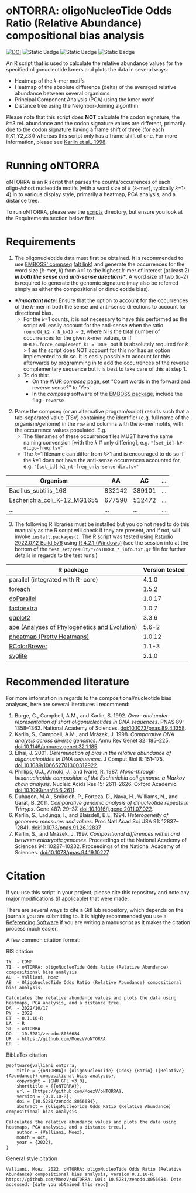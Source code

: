 # oNTORRA: oligoNucleoTide Odds Ratio (Relative Abundance) compositional bias analysis
[![DOI](https://zenodo.org/badge/552461524.svg)](https://zenodo.org/badge/latestdoi/552461524)
![Static Badge](https://img.shields.io/badge/Date-2022–10–17-silver)
![Static Badge](https://img.shields.io/badge/Release-0.1.10–R-f2b400)
![Static Badge](https://img.shields.io/badge/Stage-Beta-gold)

An R script that is used to calculate the relative abundance values for the specified oligonucleotide kmers and plots the data in several ways:
- Heatmap of the _k_-mer motifs
- Heatmap of the absolute difference (delta) of the averaged relative abundance between several organisms
- Principal Component Analysis (PCA) using the kmer motif
- Distance tree using the Neighbor-Joining algorithm.

Please note that this script does __NOT__ calculate the codon signature, the _k_=3 rel. abundance and the codon signature values are different, primarily due to the codon signature having a frame shift of three (for each f(X1,Y2,Z3)) whereas this script only has a frame shift of one. For more information, please see [Karlin et al., 1998](https://github.com/MoezV/oNTORRA/edit/main/README.md#recommended-literature).

# Running oNTORRA
oNTORRA is an R script that parses the counts/occurrences of each oligo-/short nucleotide motifs (with a word size of _k_ (_k_-mer), typically _k_=1-4) in to various display style, primarily a heatmap, PCA analysis, and a distance tree.

To run oNTORRA, please see the [scripts](https://github.com/MoezV/oNTORRA/tree/main/scripts) directory, but ensure you look at the Requirements section below first.

# Requirements
1. The oligonucleotide data must first be obtained. It is recommended to use [EMBOSS' compseq](http://emboss.open-bio.org/) ([alt link](https://emboss.bioinformatics.nl/cgi-bin/emboss/compseq)) and generate the occurrences for the word size (_k_-mer, _k_) from _k_=1 to the highest _k_-mer of interest (at least 2) ___in both the sense and anti-sense directions*___. A word size of two (_k_=2) is required to generate the genomic signature (may also be referred simply as either the compositional or dinucleotide bias).
* ___*Important note:___ Ensure that the option to account for the occurrences of the _k_-mer in both the sense and anti-sense directions to account for directional bias. 
    * For the _k_=1 counts, it is not necessary to have this performed as the script will easily account for the anti-sense when the ratio `round(N_k2 / N_k=1) ~ 2`, where N is the total number of occurrences for the given _k_-mer values, or if `DEBUG.force_complement_k1 = TRUE`, but it is absolutely required for _k_ > 1 as the script does NOT account for this nor has an option implemented to do so. It is easily possible to account for this afterwards by programming in to add the occurrences of the  reverse complementary sequence but it is best to take care of this at step 1.
     * To do this:
         * On the [WUR _compseq_ page](https://emboss.bioinformatics.nl/cgi-bin/emboss/compseq), set "Count words in the forward and reverse sense?" to 'Yes'
         * In the _compseq_ software of the [EMBOSS package](ftp://emboss.open-bio.org/pub/EMBOSS/emboss-latest.tar.gz), include the flag ``-reverse``

2. Parse the compseq (or an alternative program/script) results such that a tab-separated value (TSV) containing the identifier (e.g. full name of the organism/genome) in the ``row`` and columns with the _k_-mer motifs, with the occurrence values populated. E.g.
    * The filenames of these occurrence files MUST have the same naming convension [with the _k_ # only differing], e.g. `"[set_id]-k#-oligo-freq.tsv"`
    * The _k_=1 filename can differ from _k_>1 and is encouraged to do so if the _k_=1 does not have the anti-sense occurrences accounted for, e.g. `"[set_id]-k1_nt-freq_only-sense-dir.tsv"`

Organism|AA|AC|...
--------|--|--|---
Bacillus_subtilis_168|832142|389101|...
Escherichia_coli_K-12_MG1655|677590|512472|...
...|...|...|...

3. The following R libraries must be installed but you do not need to do this manually as the R script will check if they are present, and if not, will invoke `install.packages()`. The R script was tested using [Rstudio 2022.07.2 Build 576](https://www.rstudio.com/products/rstudio/download/) using [R 4.2.1 (Windows)](https://cran.r-project.org/bin/windows/base/) (see the session info at the bottom of the ```test_set/result/*/oNTORRA_*_info.txt.gz``` file for further details in regards to the test runs.)

R package|Version tested
---------|--------------
parallel (integrated with R-core)|4.1.0
[foreach](https://cran.r-project.org/web/packages/foreach/index.html)|1.5.2
[doParallel](https://cran.r-project.org/web/packages/doParallel/index.html)|1.0.17
[factoextra](https://cran.r-project.org/web/packages/factoextra/index.html)|1.0.7
[ggplot2](https://cran.r-project.org/web/packages/ggplot2/index.html)|3.3.6
[ape (Analyses of Phylogenetics and Evolution)](https://cran.r-project.org/web/packages/ape/index.html)|5.6-2
[pheatmap (Pretty Heatmaps)](https://cran.r-project.org/web/packages/pheatmap/index.html)|1.0.12
[RColorBrewer](https://cran.r-project.org/web/packages/RColorBrewer/index.html)|1.1-3
[svglite](https://cran.r-project.org/web/packages/svglite/index.html)|2.1.0

# Recommended literature

For more information in regards to the compositional/nucleotide bias analyses, here are several literatures I recommend:
1. Burge, C., Campbell, A.M., and Karlin, S. 1992. _Over- and under-representation of short oligonucleotides in DNA sequences_. PNAS 89: 1358–1362. National Academy of Sciences. [doi:10.1073/pnas.89.4.1358](https://doi.org/10.1073/pnas.89.4.1358).
2. Karlin, S., Campbell, A.M., and Mrázek, J. 1998. _Comparative DNA analysis across diverse genomes_. Annu Rev Genet 32: 185–225. [doi:10.1146/annurev.genet.32.1.185](https://doi.org/10.1146/annurev.genet.32.1.185).
3. Elhai, J. 2001. _Determination of bias in the relative abundance of oligonucleotides in DNA sequences_. J Comput Biol 8: 151–175. [doi:10.1089/106652701300312922](https://doi.org/10.1089/106652701300312922).
4. Phillips, G.J., Arnold, J., and Ivarie, R. 1987. _Mono-through hexanucleotide composition of the Escherichia coli genome: a Markov chain analysis_. Nucleic Acids Res 15: 2611–2626. Oxford Academic. [doi:10.1093/nar/15.6.2611](https://doi.org/10.1093/nar/15.6.2611).
5. Duhagon, M.A., Smircich, P., Forteza, D., Naya, H., Williams, N., and Garat, B. 2011. _Comparative genomic analysis of dinucleotide repeats in Tritryps_. Gene 487: 29–37. [doi:10.1016/j.gene.2011.07.022](https://doi.org/10.1016/j.gene.2011.07.022).
6. Karlin, S., Ladunga, I., and Blaisdell, B.E. 1994. _Heterogeneity of genomes: measures and values_. Proc Natl Acad Sci USA 91: 12837–12841. [doi:10.1073/pnas.91.26.12837](https://doi.org/10.1073/pnas.91.26.12837)
7. Karlin, S., and Mrázek, J. 1997. _Compositional differences within and between eukaryotic genomes_. Proceedings of the National Academy of Sciences 94: 10227–10232. Proceedings of the National Academy of Sciences. [doi:10.1073/pnas.94.19.10227](https://doi.org/10.1073/pnas.94.19.10227).


# Citation
If you use this script in your project, please cite this repository and note any major modifications (if applicable) that were made.

There are several ways to cite a GitHub repository, which depends on the journals you are submitting to. It is highly recommended you use a [Referencing Software](https://en.wikipedia.org/wiki/Reference_software) if you are writing a manuscript as it makes the citation process much easier. 

A few common citation format:

RIS citation
```
TY  - COMP
TI  - oNTORRA: oligoNucleoTide Odds Ratio (Relative Abundance) compositional bias analysis
AU  - Valliani, Moez
AB  - OligoNucleoTide Odds Ratio (Relative Abundance) compositional bias analysis.

Calculates the relative abundance values and plots the data using heatmaps, PCA analysis, and a distance tree.
DA  - 2022/10/17
PY  - 2022
ET  - 0.1.10-R
LA  - R
ST  - oNTORRA
DO  - 10.5281/zenodo.8056684
UR  - https://github.com/MoezV/oNTORRA
ER  - 
```

BibLaTex citation
```
@software{valliani_ontorra,
	title = {{oNTORRA}: {oligoNucleoTide} {Odds} {Ratio} ({Relative} {Abundance}) compositional bias analysis},
	copyright = {GNU GPL v3.0},
	shorttitle = {{oNTORRA}},
	url = {https://github.com/MoezV/oNTORRA},
	version = {0.1.10-R},
	doi = {10.5281/zenodo.8056684},
	abstract = {OligoNucleoTide Odds Ratio (Relative Abundance) compositional bias analysis.

Calculates the relative abundance values and plots the data using heatmaps, PCA analysis, and a distance tree.},
	author = {Valliani, Moez},
	month = oct,
	year = {2022},
}
```

General style citation
```
Valliani, Moez. 2022. oNTORRA: oligoNucleoTide Odds Ratio (Relative Abundance) compositional bias analysis, version 0.1.10-R. https://github.com/MoezV/oNTORRA. DOI: 10.5281/zenodo.8056684. Date accessed: [date you obtained this repo]
```
